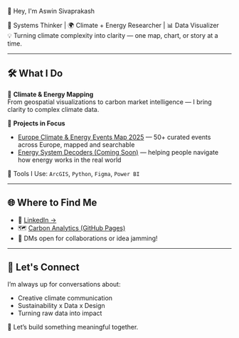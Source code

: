 👋 Hey, I'm Aswin Sivaprakash

🌿 Systems Thinker | 🌍 Climate + Energy Researcher | 📊 Data Visualizer  
💡 Turning climate complexity into clarity — one map, chart, or story at a time.

---

## 🛠️ What I Do

🔎 **Climate & Energy Mapping**  
From geospatial visualizations to carbon market intelligence — I bring clarity to complex climate data.

📍 **Projects in Focus**  
- [Europe Climate & Energy Events Map 2025](https://ash-impactco.github.io/Carbon-Analytics/) — 50+ curated events across Europe, mapped and searchable  
- [Energy System Decoders (Coming Soon)]() — helping people navigate how energy works in the real world  

🧰 Tools I Use: `ArcGIS`, `Python`, `Figma`, `Power BI`

---

## 🌐 Where to Find Me

- 💼 [LinkedIn →](https://www.linkedin.com/in/aswin-sivaprakash)  
- 🗺️ [Carbon Analytics (GitHub Pages)](https://ash-impactco.github.io/Carbon-Analytics/)  
- 💬 DMs open for collaborations or idea jamming!

---

## 🤝 Let's Connect

I’m always up for conversations about:
- Creative climate communication  
- Sustainability x Data x Design  
- Turning raw data into impact

💚 Let’s build something meaningful together.  

<!---
Ash-Impactco/Ash-Impactco is a ✨ special ✨ repository because its `README.md` (this file) appears on your GitHub profile.
You can click the Preview link to take a look at your changes.
--->
